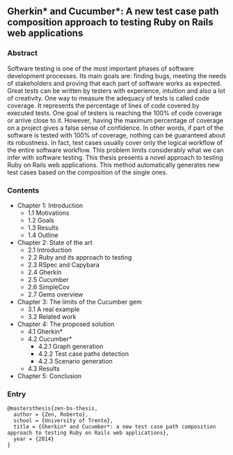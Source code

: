 ## Gherkin\* and Cucumber\*: A new test case path composition approach to testing Ruby on Rails web applications

### Abstract

Software testing is one of the most important phases of software development processes. Its main goals are: finding bugs, meeting the needs of stakeholders and proving that each part of software works as expected.
Great tests can be written by testers with experience, intuition and also a lot of creativity. One way to measure the adequacy of tests is called code coverage. It represents the percentage of lines of code covered by executed tests. One goal of testers is reaching the 100% of code coverage or arrive close to it. However, having the maximum percentage of coverage on a project gives a false sense of confidence. In other words, if part of the software is tested with 100% of coverage, nothing can be guaranteed about its robustness. In fact, test cases usually cover only the logical workflow of the entire software workflow. This problem limits considerably what we can infer with software testing.
This thesis presents a novel approach to testing Ruby on Rails web applications. This method automatically generates new test cases based on the composition of the single ones.

### Contents

* Chapter 1: Introduction
  * 1.1 Motivations
  * 1.2 Goals
  * 1.3 Results
  * 1.4 Outline
* Chapter 2: State of the art
  * 2.1 Introduction
  * 2.2 Ruby and its approach to testing
  * 2.3 RSpec and Capybara
  * 2.4 Gherkin
  * 2.5 Cucumber
  * 2.6 SimpleCov
  * 2.7 Gems overview
* Chapter 3: The limits of the Cucumber gem
  * 3.1 A real example
  * 3.2 Related work
* Chapter 4: The proposed solution
  * 4.1 Gherkin*
  * 4.2 Cucumber*
    * 4.2.1 Graph generation
    * 4.2.2 Test case paths detection
    * 4.2.3 Scenario generation
  * 4.3 Results
* Chapter 5: Conclusion

### Entry

```
@mastersthesis{zen-bs-thesis,
  author = {Zen, Roberto},
  school = {University of Trento},
  title = {Gherkin* and Cucumber*: a new test case path composition approach to testing Ruby on Rails web applications},
  year = {2014}
}
```
